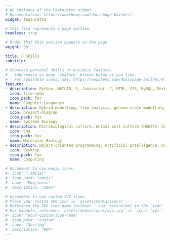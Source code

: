 ```yaml
---
# An instance of the Featurette widget.
# Documentation: https://wowchemy.com/docs/page-builder/
widget: featurette

# This file represents a page section.
headless: true

# Order that this section appears on the page.
weight: 30

title: 🧠 Skills
subtitle:

# Showcase personal skills or business features.
# - Add/remove as many `feature` blocks below as you like.
# - For available icons, see: https://wowchemy.com/docs/page-builder/#icons
feature:
- description: Python, MATLAB, R, Javascript, C, HTML, CSS, MySQL, Markdown, LaTeX, Bash/zsh
  icon: file-code
  icon_pack: far
  name: Computer Languages
- description: Hybrid modelling, flux analysis, genome-scale modelling, constraint-based modelling, dynamic modellin
  icon: project-diagram
  icon_pack: fas
  name: Systems Biology
- description: Microbiological culture, Animal cell culture (HEK293, U2OS), Molecular cloning, PCR, DNA/RNA extraction, Electrophoresis, qPCR (beginner), BSL-2 laboratory practices, Bioinformatics tools
  icon: dna
  icon_pack: fas
  name: Molecular Biology
- description: Object-oriented programming, Artificial Intelligence, Deep Learning, Artificial Neural Networks, Networking, Web development, Git, Graphics software, *nix command line, Windows, macOS, GNU/Linux
  icon: desktop
  icon_pack: fas
  name: Computing

# Uncomment to use emoji icons.
#- icon: ":smile:"
#  icon_pack: "emoji"
#  name: "Emojiness"
#  description: "100%"  

# Uncomment to use custom SVG icons.
# Place your custom SVG icon in `assets/media/icons/`.
# Reference the SVG icon name (without `.svg` extension) in the `icon` field.
# For example, reference `assets/media/icons/xyz.svg` as `icon: 'xyz'`
#- icon: "your-custom-icon-name"
#  icon_pack: "custom"
#  name: "Surfing"
#  description: "90%"
---
```

